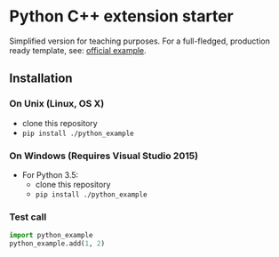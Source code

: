 # Python C++ extension starter

Simplified version for teaching purposes. For a full-fledged, production ready template, see:
[official example](https://github.com/pybind/python_example).


## Installation

### On Unix (Linux, OS X)

 - clone this repository
 - `pip install ./python_example`

### On Windows (Requires Visual Studio 2015)

 - For Python 3.5:
     - clone this repository
     - `pip install ./python_example`

### Test call

```python
import python_example
python_example.add(1, 2)
```
